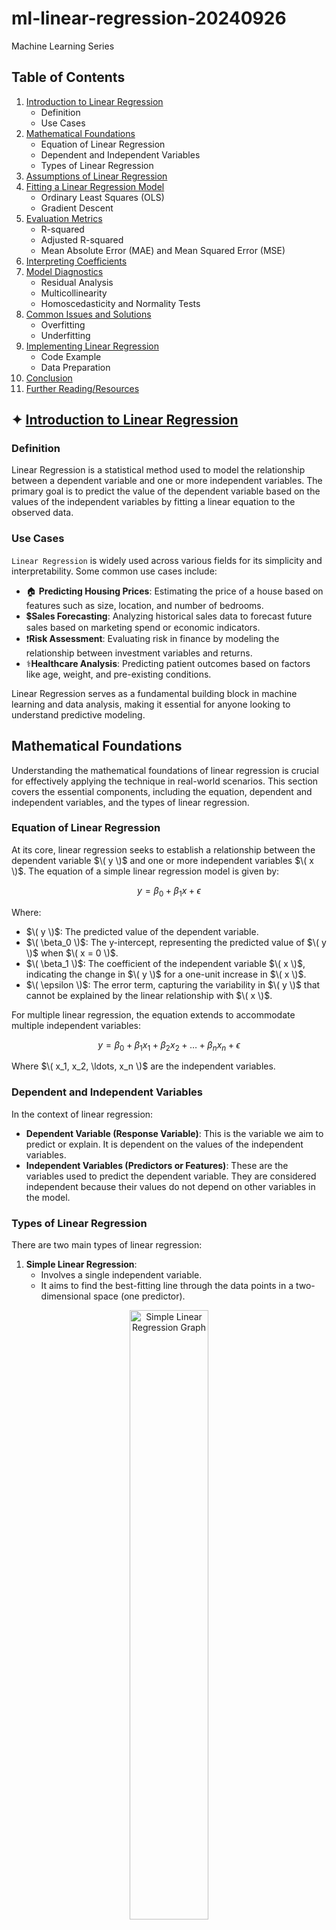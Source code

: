 # ml-linear-regression-20240926
Machine Learning Series

## Table of Contents

1. [Introduction to Linear Regression](#introduction-to-linear-regression)
   - Definition
   - Use Cases
2. [Mathematical Foundations](#mathematical-foundations)
   - Equation of Linear Regression
   - Dependent and Independent Variables
   - Types of Linear Regression
3. [Assumptions of Linear Regression](#assumptions-of-linear-regression)
4. [Fitting a Linear Regression Model](#fitting-a-linear-regression-model)
   - Ordinary Least Squares (OLS)
   - Gradient Descent
5. [Evaluation Metrics](#evaluation-metrics)
   - R-squared
   - Adjusted R-squared
   - Mean Absolute Error (MAE) and Mean Squared Error (MSE)
6. [Interpreting Coefficients](#interpreting-coefficients)
7. [Model Diagnostics](#model-diagnostics)
   - Residual Analysis
   - Multicollinearity
   - Homoscedasticity and Normality Tests
8. [Common Issues and Solutions](#common-issues-and-solutions)
   - Overfitting
   - Underfitting
9. [Implementing Linear Regression](#implementing-linear-regression)
   - Code Example
   - Data Preparation
10. [Conclusion](#conclusion)
11. [Further Reading/Resources](#further-readingresources)

## ✦ [Introduction to Linear Regression](#introduction-to-linear-regression)

### Definition
Linear Regression is a statistical method used to model the relationship between a dependent variable and one or more independent variables. The primary goal is to predict the value of the dependent variable based on the values of the independent variables by fitting a linear equation to the observed data.

### Use Cases
```Linear Regression``` is widely used across various fields for its simplicity and interpretability. Some common use cases include:

- 🏠︎ **Predicting Housing Prices**: Estimating the price of a house based on features such as size, location, and number of bedrooms.
- 💲**Sales Forecasting**: Analyzing historical sales data to forecast future sales based on marketing spend or economic indicators.
- ❗**Risk Assessment**: Evaluating risk in finance by modeling the relationship between investment variables and returns.
- ⚕️**Healthcare Analysis**: Predicting patient outcomes based on factors like age, weight, and pre-existing conditions.

Linear Regression serves as a fundamental building block in machine learning and data analysis, making it essential for anyone looking to understand predictive modeling.

## Mathematical Foundations

Understanding the mathematical foundations of linear regression is crucial for effectively applying the technique in real-world scenarios. This section covers the essential components, including the equation, dependent and independent variables, and the types of linear regression.

### Equation of Linear Regression
At its core, linear regression seeks to establish a relationship between the dependent variable $\( y \)$ and one or more independent variables $\( x \)$. The equation of a simple linear regression model is given by:

$$
y = \beta_0 + \beta_1 x + \epsilon
$$

Where:
- $\( y \)$: The predicted value of the dependent variable.
- $\( \beta_0 \)$: The y-intercept, representing the predicted value of $\( y \)$ when $\( x = 0 \)$.
- $\( \beta_1 \)$: The coefficient of the independent variable $\( x \)$, indicating the change in $\( y \)$ for a one-unit increase in $\( x \)$.
- $\( \epsilon \)$: The error term, capturing the variability in $\( y \)$ that cannot be explained by the linear relationship with $\( x \)$.

For multiple linear regression, the equation extends to accommodate multiple independent variables:

$$
y = \beta_0 + \beta_1 x_1 + \beta_2 x_2 + \ldots + \beta_n x_n + \epsilon
$$

Where $\( x_1, x_2, \ldots, x_n \)$ are the independent variables.

### Dependent and Independent Variables
In the context of linear regression:

- **Dependent Variable (Response Variable)**: This is the variable we aim to predict or explain. It is dependent on the values of the independent variables.
- **Independent Variables (Predictors or Features)**: These are the variables used to predict the dependent variable. They are considered independent because their values do not depend on other variables in the model.

### Types of Linear Regression
There are two main types of linear regression:

1. **Simple Linear Regression**:
   - Involves a single independent variable.
   - It aims to find the best-fitting line through the data points in a two-dimensional space (one predictor).

<p align="center">
  <img src="https://www.scribbr.com/wp-content/uploads//2020/02/simple-linear-regression-graph.png" alt="Simple Linear Regression Graph" width="50%" />
</p>

2. **Multiple Linear Regression**:
   - Involves two or more independent variables.
   - It models the relationship between the dependent variable and multiple predictors, which can lead to more accurate predictions when relationships are complex.

   ![Multiple Linear Regression](https://example.com/multiple-linear-regression-graph.png)  <!-- Replace with an actual image URL -->

By understanding these mathematical foundations, you can better grasp how linear regression models function and how to apply them effectively to various data-driven problems.



